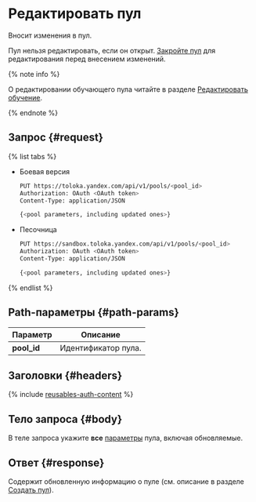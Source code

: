 # Редактировать пул

Вносит изменения в пул.

Пул нельзя редактировать, если он открыт. [Закройте пул](close-pool-for-update.md) для редактирования перед внесением изменений.

{% note info %}

О редактировании обучающего пула читайте в разделе [Редактировать обучение](edit-training.md).

{% endnote %}


## Запрос {#request}

{% list tabs %}

- Боевая версия

  ```bash
  PUT https://toloka.yandex.com/api/v1/pools/<pool_id>
  Authorization: OAuth <OAuth token>
  Content-Type: application/JSON

  {<pool parameters, including updated ones>}
  ```

- Песочница

  ```bash
  PUT https://sandbox.toloka.yandex.com/api/v1/pools/<pool_id>
  Authorization: OAuth <OAuth token>
  Content-Type: application/JSON

  {<pool parameters, including updated ones>}
  ```
{% endlist %}

## Path-параметры {#path-params}

Параметр | Описание
----- | -----
**pool_id** | Идентификатор пула.


## Заголовки {#headers}

{% include [reusables-auth-content](../_includes/reusables/id-reusables/auth-content.md) %}


## Тело запроса {#body}

В теле запроса укажите **все** [параметры](create-pool.md#pool-param) пула, включая обновляемые.

## Ответ {#response}

Содержит обновленную информацию о пуле (см. описание в разделе [Создать пул](create-pool.md#response)).
